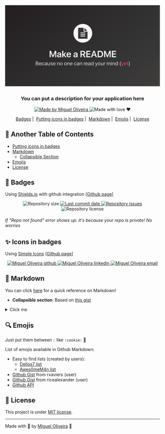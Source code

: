 <h1 align="center">
  <img alt="Use README image" width="800" src=".github/make-a-readme.png">
</h1>

<h3 align="center" >
  You can put a description for your application here
</h3>

<p align="center">
  <a style="vertical-align: text-top;" target="_blank" href="https://github.com/miguelsoliv">
    <img alt="Made by Miguel Oliveira" src="https://img.shields.io/badge/made%20by-Miguel_Oliveira-informational?style=for-the-badge">
  </a>
  <img alt="Made with love ♥" src="https://img.shields.io/badge/with-♥-red?style=for-the-badge&logo=git">
</p>

<p align="center">
  <a href="medal-sports-badges">Badges</a>&nbsp;|&nbsp;
  <a href="#sparkles-icons-in-badges">Putting icons in badges</a>&nbsp;|&nbsp;
  <a href="#markdown-another-reference-type">Markdown</a>&nbsp;|&nbsp;
  <a href="#mag-emojis">Emojis</a>&nbsp;|&nbsp;
  <a href="#memo-license">License</a>
</p>

## :pushpin: Another Table of Contents

* [Putting icons in badges](#sparkles-icons-in-badges)
* [Markdown](#markdown-another-reference-type)
    - [Collapsible Section](#markdown-collapsible-section)
* [Emojis](#mag-emojis)
* [License](#memo-license)

## :medal_sports: Badges

Using <a href="https://shields.io" target="_blank">Shields.io</a> with github integration [<a href="https://github.com/badges/shields" target="_blank">Github page</a>]

<p align="center">
  <img alt="Repository size" src="https://img.shields.io/github/repo-size/miguelsoliv/readme-helper">
  <a href="https://github.com/miguelsoliv/readme-helper/commits/master" target="_blank">
    <img alt="Last commit date" src="https://img.shields.io/github/last-commit/miguelsoliv/readme-helper">
  </a>
   <a href="https://github.com/miguelsoliv/readme-helper/issues">
    <img alt="Repository issues" src="https://img.shields.io/github/issues/miguelsoliv/readme-helper">
  </a>
  <img alt="Repository license" src="https://img.shields.io/github/license/miguelsoliv/readme-helper">
</p>

###### If "Repo not found" error shows up: it's because your repo is private! No worries

## :sparkles: Icons in badges

Using [Simple Icons](https://simpleicons.org) [[Github page](https://github.com/simple-icons/simple-icons)]

<p align="center">
  <a href="https://github.com/miguelsoliv" target="_blank" >
    <img alt="Miguel Oliveira github" src="https://img.shields.io/badge/Github-%23F8952D?style=social&logo=github">
  </a>
  <a href="https://www.linkedin.com/in/miguelsoliv" target="_blank" >
    <img alt="Miguel Oliveira linkedin" src="https://img.shields.io/badge/Linkedin-%23F8952D?style=social&logo=linkedin">
  </a>
  <a href="mailto:miguelosoares1@hotmail.com" target="_blank" >
    <img alt="Miguel Oliveira email" src="https://img.shields.io/badge/E--mail-%23F8952D?style=social&logo=gmail">
  </a>
</p>

## :scroll: <a id="markdown-another-reference-type">Markdown</a>

You can click [here](https://github.com/adam-p/markdown-here/wiki/Markdown-Cheatsheet) for a quick reference on Markdown!

* <strong><a id="markdown-collapsible-section">Collapsible section</a></strong>: Based on [this gist](https://gist.github.com/pierrejoubert73/902cc94d79424356a8d20be2b382e1ab)

<details>
  <summary>Click me</summary>
  
  ## You can put
  1. Anything here
  2. Even a list
     * Or nested lists
     - `a code` or
  ```
  a code block
  ```
</details>

## :mag: Emojis

Just put them between `:` like `:cookie:` :cookie:

List of emojis available in Github Markdown:

- Easy to find lists (created by users):
   - [Dellos7 list](https://github-emoji-list.herokuapp.com)
   - [Awes0meM4n list](https://awes0mem4n.github.io/emojis-github.html)
- [Github Gist](https://gist.github.com/rxaviers/7360908) from rxaviers (user)
- [Github Gist](https://gist.github.com/ricealexander/ae8b8cddc3939d6ba212f953701f53e6) from ricealexander (user)
- [Github API](https://api.github.com/emojis)

## :memo: License

This project is under [MIT license](/LICENSE).

---

Made with :sparkling_heart: by [Miguel Oliveira](https://github.com/miguelsoliv) :wave:
